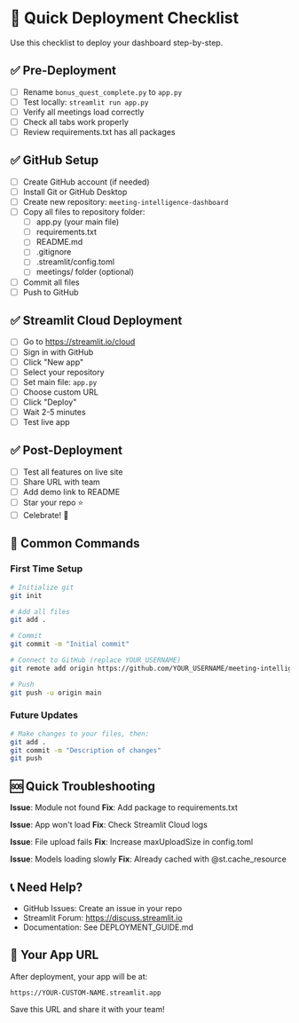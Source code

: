 # 🚀 Quick Deployment Checklist

Use this checklist to deploy your dashboard step-by-step.

## ✅ Pre-Deployment

- [ ] Rename `bonus_quest_complete.py` to `app.py`
- [ ] Test locally: `streamlit run app.py`
- [ ] Verify all meetings load correctly
- [ ] Check all tabs work properly
- [ ] Review requirements.txt has all packages

## ✅ GitHub Setup

- [ ] Create GitHub account (if needed)
- [ ] Install Git or GitHub Desktop
- [ ] Create new repository: `meeting-intelligence-dashboard`
- [ ] Copy all files to repository folder:
  - [ ] app.py (your main file)
  - [ ] requirements.txt
  - [ ] README.md
  - [ ] .gitignore
  - [ ] .streamlit/config.toml
  - [ ] meetings/ folder (optional)
- [ ] Commit all files
- [ ] Push to GitHub

## ✅ Streamlit Cloud Deployment

- [ ] Go to https://streamlit.io/cloud
- [ ] Sign in with GitHub
- [ ] Click "New app"
- [ ] Select your repository
- [ ] Set main file: `app.py`
- [ ] Choose custom URL
- [ ] Click "Deploy"
- [ ] Wait 2-5 minutes
- [ ] Test live app

## ✅ Post-Deployment

- [ ] Test all features on live site
- [ ] Share URL with team
- [ ] Add demo link to README
- [ ] Star your repo ⭐
- [ ] Celebrate! 🎉

## 📝 Common Commands

### First Time Setup
```bash
# Initialize git
git init

# Add all files
git add .

# Commit
git commit -m "Initial commit"

# Connect to GitHub (replace YOUR_USERNAME)
git remote add origin https://github.com/YOUR_USERNAME/meeting-intelligence-dashboard.git

# Push
git push -u origin main
```

### Future Updates
```bash
# Make changes to your files, then:
git add .
git commit -m "Description of changes"
git push
```

## 🆘 Quick Troubleshooting

**Issue**: Module not found
**Fix**: Add package to requirements.txt

**Issue**: App won't load
**Fix**: Check Streamlit Cloud logs

**Issue**: File upload fails
**Fix**: Increase maxUploadSize in config.toml

**Issue**: Models loading slowly
**Fix**: Already cached with @st.cache_resource

## 📞 Need Help?

- GitHub Issues: Create an issue in your repo
- Streamlit Forum: https://discuss.streamlit.io
- Documentation: See DEPLOYMENT_GUIDE.md

## 🎯 Your App URL

After deployment, your app will be at:
```
https://YOUR-CUSTOM-NAME.streamlit.app
```

Save this URL and share it with your team!
